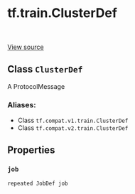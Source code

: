 <div itemscope itemtype="http://developers.google.com/ReferenceObject">
<meta itemprop="name" content="tf.train.ClusterDef" />
<meta itemprop="path" content="Stable" />
<meta itemprop="property" content="job"/>
</div>

# tf.train.ClusterDef

<!-- Insert buttons -->

<table class="tfo-notebook-buttons tfo-api" align="left">
</table>

<a target="_blank" href="/code/stable/tensorflow/core/protobuf/cluster.proto">View source</a>



## Class `ClusterDef`

<!-- Start diff -->
A ProtocolMessage



### Aliases:

* Class `tf.compat.v1.train.ClusterDef`
* Class `tf.compat.v2.train.ClusterDef`


<!-- Placeholder for "Used in" -->


## Properties

<h3 id="job"><code>job</code></h3>

`repeated JobDef job`





